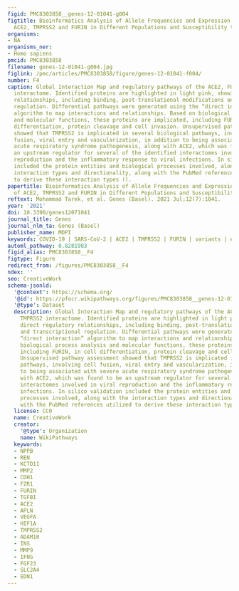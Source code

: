 ```yaml
---
figid: PMC8303858__genes-12-01041-g004
figtitle: Bioinformatics Analysis of Allele Frequencies and Expression Patterns of
  ACE2, TMPRSS2 and FURIN in Different Populations and Susceptibility to SARS-CoV-2
organisms:
- NA
organisms_ner:
- Homo sapiens
pmcid: PMC8303858
filename: genes-12-01041-g004.jpg
figlink: /pmc/articles/PMC8303858/figure/genes-12-01041-f004/
number: F4
caption: Global Interaction Map and regulatory pathways of the ACE2, FURIN and TMPRSS2
  interactome. Identified proteins are highlighted in light pink, showing direct regulatory
  relationships, including binding, post-translational modifications and transcriptional
  regulation. Differential pathways were generated using the “direct interaction”
  algorithm to map interactions and relationships. Based on biological process analysis
  and molecular functions, these proteins are implicated, including FURIN, in cell
  differentiation, protein cleavage and cell invasion. Unsupervised pathway assessment
  showed that TMPRSS2 is implicated in several biological pathways, involving cell
  fusion, viral entry and vascularization, in addition to being associated with severe
  acute respiratory syndrome pathogenesis, along with ACE2, which was found to be
  an upstream regulator for several of the identified interactomes involved in viral
  reproduction and the inflammatory response to viral infections. In silico validation
  included the protein entities and biological processes involved, along with the
  interaction types and directionality, along with the PubMed references utilized
  to derive these interaction types ().
papertitle: Bioinformatics Analysis of Allele Frequencies and Expression Patterns
  of ACE2, TMPRSS2 and FURIN in Different Populations and Susceptibility to SARS-CoV-2.
reftext: Mohammad Tarek, et al. Genes (Basel). 2021 Jul;12(7):1041.
year: '2021'
doi: 10.3390/genes12071041
journal_title: Genes
journal_nlm_ta: Genes (Basel)
publisher_name: MDPI
keywords: COVID-19 | SARS-CoV-2 | ACE2 | TMPRSS2 | FURIN | variants | eQTLs
automl_pathway: 0.8281983
figid_alias: PMC8303858__F4
figtype: Figure
redirect_from: /figures/PMC8303858__F4
ndex: ''
seo: CreativeWork
schema-jsonld:
  '@context': https://schema.org/
  '@id': https://pfocr.wikipathways.org/figures/PMC8303858__genes-12-01041-g004.html
  '@type': Dataset
  description: Global Interaction Map and regulatory pathways of the ACE2, FURIN and
    TMPRSS2 interactome. Identified proteins are highlighted in light pink, showing
    direct regulatory relationships, including binding, post-translational modifications
    and transcriptional regulation. Differential pathways were generated using the
    “direct interaction” algorithm to map interactions and relationships. Based on
    biological process analysis and molecular functions, these proteins are implicated,
    including FURIN, in cell differentiation, protein cleavage and cell invasion.
    Unsupervised pathway assessment showed that TMPRSS2 is implicated in several biological
    pathways, involving cell fusion, viral entry and vascularization, in addition
    to being associated with severe acute respiratory syndrome pathogenesis, along
    with ACE2, which was found to be an upstream regulator for several of the identified
    interactomes involved in viral reproduction and the inflammatory response to viral
    infections. In silico validation included the protein entities and biological
    processes involved, along with the interaction types and directionality, along
    with the PubMed references utilized to derive these interaction types ().
  license: CC0
  name: CreativeWork
  creator:
    '@type': Organization
    name: WikiPathways
  keywords:
  - NPPB
  - REN
  - KCTD11
  - MMP2
  - CDH1
  - FZR1
  - FURIN
  - TGFBI
  - ACE2
  - APLN
  - VEGFA
  - HIF1A
  - TMPRSS2
  - ADAM10
  - INS
  - MMP9
  - IFNG
  - FGF23
  - SLC2A4
  - EDN1
---
```

